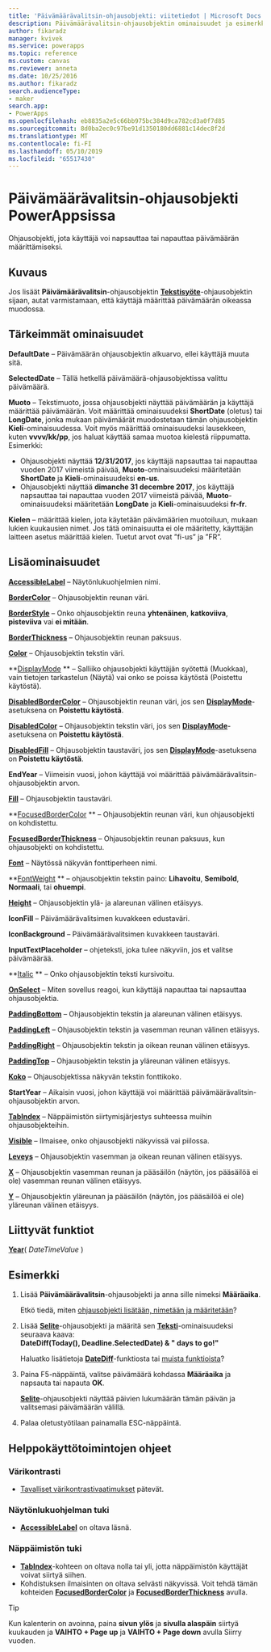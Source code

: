 ```yaml
---
title: 'Päivämäärävalitsin-ohjausobjekti: viitetiedot | Microsoft Docs'
description: Päivämäärävalitsin-ohjausobjektin ominaisuudet ja esimerkkejä
author: fikaradz
manager: kvivek
ms.service: powerapps
ms.topic: reference
ms.custom: canvas
ms.reviewer: anneta
ms.date: 10/25/2016
ms.author: fikaradz
search.audienceType:
- maker
search.app:
- PowerApps
ms.openlocfilehash: eb8835a2e5c66bb975bc384d9ca782cd3a0f7d85
ms.sourcegitcommit: 8d0ba2ec0c97be91d1350180dd6881c14dec8f2d
ms.translationtype: MT
ms.contentlocale: fi-FI
ms.lasthandoff: 05/10/2019
ms.locfileid: "65517430"
---
```

# <a name="date-picker-control-in-powerapps"></a>Päivämäärävalitsin-ohjausobjekti PowerAppsissa
Ohjausobjekti, jota käyttäjä voi napsauttaa tai napauttaa päivämäärän määrittämiseksi.

## <a name="description"></a>Kuvaus
Jos lisäät **Päivämäärävalitsin**-ohjausobjektin **[Tekstisyöte](control-text-input.md)**-ohjausobjektin sijaan, autat varmistamaan, että käyttäjä määrittää päivämäärän oikeassa muodossa.

## <a name="key-properties"></a>Tärkeimmät ominaisuudet
**DefaultDate** – Päivämäärän ohjausobjektin alkuarvo, ellei käyttäjä muuta sitä.

**SelectedDate** – Tällä hetkellä päivämäärä-ohjausobjektissa valittu päivämäärä.

**Muoto** – Tekstimuoto, jossa ohjausobjekti näyttää päivämäärän ja käyttäjä määrittää päivämäärän. Voit määrittää ominaisuudeksi **ShortDate** (oletus) tai **LongDate**, jonka mukaan päivämäärät muodostetaan tämän ohjausobjektin **Kieli**-ominaisuudessa. Voit myös määrittää ominaisuudeksi lausekkeen, kuten **vvvv/kk/pp**, jos haluat käyttää samaa muotoa kielestä riippumatta. Esimerkki:

* Ohjausobjekti näyttää **12/31/2017**, jos käyttäjä napsauttaa tai napauttaa vuoden 2017 viimeistä päivää, **Muoto**-ominaisuudeksi määritetään **ShortDate** ja **Kieli**-ominaisuudeksi **en-us**.
* Ohjausobjekti näyttää **dimanche 31 decembre 2017**, jos käyttäjä napsauttaa tai napauttaa vuoden 2017 viimeistä päivää, **Muoto**-ominaisuudeksi määritetään **LongDate** ja **Kieli**-ominaisuudeksi **fr-fr**.

**Kielen** – määrittää kielen, jota käytetään päivämäärien muotoiluun, mukaan lukien kuukausien nimet. Jos tätä ominaisuutta ei ole määritetty, käyttäjän laitteen asetus määrittää kielen. Tuetut arvot ovat ”fi-us” ja ”FR”.

## <a name="additional-properties"></a>Lisäominaisuudet
**[AccessibleLabel](properties-accessibility.md)** – Näytönlukuohjelmien nimi.

**[BorderColor](properties-color-border.md)** – Ohjausobjektin reunan väri.

**[BorderStyle](properties-color-border.md)** – Onko ohjausobjektin reuna **yhtenäinen**, **katkoviiva**, **pisteviiva** vai **ei mitään**.

**[BorderThickness](properties-color-border.md)** – Ohjausobjektin reunan paksuus.

**[Color](properties-color-border.md)** – Ohjausobjektin tekstin väri.

**[DisplayMode](properties-core.md) ** – Salliiko ohjausobjekti käyttäjän syötettä (Muokkaa), vain tietojen tarkastelun (Näytä) vai onko se poissa käytöstä (Poistettu käytöstä).

**[DisabledBorderColor](properties-color-border.md)** – Ohjausobjektin reunan väri, jos sen **[DisplayMode](properties-core.md)**-asetuksena on **Poistettu käytöstä**.

**[DisabledColor](properties-color-border.md)** – Ohjausobjektin tekstin väri, jos sen **[DisplayMode](properties-core.md)**-asetuksena on **Poistettu käytöstä**.

**[DisabledFill](properties-color-border.md)** – Ohjausobjektin taustaväri, jos sen **[DisplayMode](properties-core.md)**-asetuksena on **Poistettu käytöstä**.

**EndYear** – Viimeisin vuosi, johon käyttäjä voi määrittää päivämäärävalitsin-ohjausobjektin arvon.

**[Fill](properties-color-border.md)** – Ohjausobjektin taustaväri.

**[FocusedBorderColor](properties-color-border.md) ** – Ohjausobjektin reunan väri, kun ohjausobjekti on kohdistettu.

**[FocusedBorderThickness](properties-color-border.md)** – Ohjausobjektin reunan paksuus, kun ohjausobjekti on kohdistettu.

**[Font](properties-text.md)** – Näytössä näkyvän fonttiperheen nimi.

**[FontWeight](properties-text.md) ** – ohjausobjektin tekstin paino: **Lihavoitu**, **Semibold**, **Normaali**, tai **ohuempi**.

**[Height](properties-size-location.md)** – Ohjausobjektin ylä- ja alareunan välinen etäisyys.

**IconFill** – Päivämäärävalitsimen kuvakkeen edustaväri.

**IconBackground** – Päivämäärävalitsimen kuvakkeen taustaväri.

**InputTextPlaceholder** – ohjeteksti, joka tulee näkyviin, jos et valitse päivämäärää.

**[Italic](properties-text.md) ** – Onko ohjausobjektin teksti kursivoitu.

**[OnSelect](properties-core.md)** – Miten sovellus reagoi, kun käyttäjä napauttaa tai napsauttaa ohjausobjektia.

**[PaddingBottom](properties-size-location.md)** – Ohjausobjektin tekstin ja alareunan välinen etäisyys.

**[PaddingLeft](properties-size-location.md)** – Ohjausobjektin tekstin ja vasemman reunan välinen etäisyys.

**[PaddingRight](properties-size-location.md)** – Ohjausobjektin tekstin ja oikean reunan välinen etäisyys.

**[PaddingTop](properties-size-location.md)** – Ohjausobjektin tekstin ja yläreunan välinen etäisyys.

**[Koko](properties-text.md)** – Ohjausobjektissa näkyvän tekstin fonttikoko.

**StartYear** – Aikaisin vuosi, johon käyttäjä voi määrittää päivämäärävalitsin-ohjausobjektin arvon.

**[TabIndex](properties-accessibility.md)** – Näppäimistön siirtymisjärjestys suhteessa muihin ohjausobjekteihin.

**[Visible](properties-core.md)** – Ilmaisee, onko ohjausobjekti näkyvissä vai piilossa.

**[Leveys](properties-size-location.md)** – Ohjausobjektin vasemman ja oikean reunan välinen etäisyys.

**[X](properties-size-location.md)** – Ohjausobjektin vasemman reunan ja pääsäilön (näytön, jos pääsäilöä ei ole) vasemman reunan välinen etäisyys.

**[Y](properties-size-location.md)** – Ohjausobjektin yläreunan ja pääsäilön (näytön, jos pääsäilöä ei ole) yläreunan välinen etäisyys.

## <a name="related-functions"></a>Liittyvät funktiot
**[Year](../functions/function-datetime-parts.md)**( *DateTimeValue* )

## <a name="example"></a>Esimerkki
1. Lisää **Päivämäärävalitsin**-ohjausobjekti ja anna sille nimeksi **Määräaika**.

    Etkö tiedä, miten [ohjausobjekti lisätään, nimetään ja määritetään](../add-configure-controls.md)?
2. Lisää **[Selite](control-text-box.md)**-ohjausobjekti ja määritä sen **[Teksti](properties-core.md)**-ominaisuudeksi seuraava kaava:
   <br>**DateDiff(Today(), Deadline.SelectedDate) & " days to go!"**

    Haluatko lisätietoja **[DateDiff](../functions/function-dateadd-datediff.md)**-funktiosta tai [muista funktioista](../formula-reference.md)?
3. Paina F5-näppäintä, valitse päivämäärä kohdassa **Määräaika** ja napsauta tai napauta **OK**.

    **[Selite](control-text-box.md)**-ohjausobjekti näyttää päivien lukumäärän tämän päivän ja valitsemasi päivämäärän välillä.
4. Palaa oletustyötilaan painamalla ESC-näppäintä.


## <a name="accessibility-guidelines"></a>Helppokäyttötoimintojen ohjeet
### <a name="color-contrast"></a>Värikontrasti
* [Tavalliset värikontrastivaatimukset](../accessible-apps-color.md) pätevät.

### <a name="screen-reader-support"></a>Näytönlukuohjelman tuki
* **[AccessibleLabel](properties-accessibility.md)** on oltava läsnä.

### <a name="keyboard-support"></a>Näppäimistön tuki
* **[TabIndex](properties-accessibility.md)**-kohteen on oltava nolla tai yli, jotta näppäimistön käyttäjät voivat siirtyä siihen.
* Kohdistuksen ilmaisinten on oltava selvästi näkyvissä. Voit tehdä tämän kohteiden **[FocusedBorderColor](properties-color-border.md)** ja **[FocusedBorderThickness](properties-color-border.md)** avulla.

> [!TIP]
> Kun kalenterin on avoinna, paina **sivun ylös** ja **sivulla alaspäin** siirtyä kuukauden ja **VAIHTO + Page up** ja **VAIHTO + Page down** avulla Siirry vuoden.
